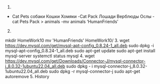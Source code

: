 1.
- Cat Pets
собаки 
Кошки
Хомяки
-Cat Pack
Лошади
Верблюды
Ослы
-cat Pets Pack > animals
-mv animals ‘HumanFriends’
2.
mkdir HomeWork10
mv 'HumanFriends' HomeWork10/
3.
wget https://dev.mysql.com/get/mysql-apt-config_0.8.24-1_all.deb
sudo dpkg -i mysql-apt-config_0.8.24-1_all.deb
sudo apt-get update
sudo apt-get install mysql-server
systemctl status mysql
4. 
wget https://dev.mysql.com/get/Downloads/Connector-J/mysql-connector-j_8.0.32-1ubuntu22.04_all.deb
sudo dpkg - i mysql-connector-j_8.0.32-1ubuntu22.04_all.deb
sudo dpkg -r mysql-connector-j
sudo apt-get autoremove
5.
History

